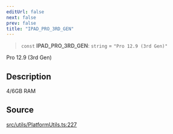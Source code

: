 ```yaml
---
editUrl: false
next: false
prev: false
title: "IPAD_PRO_3RD_GEN"
---
```


> `const` **IPAD\_PRO\_3RD\_GEN**: `string` = `"Pro 12.9 (3rd Gen)"`

Pro 12.9 (3rd Gen)

## Description

4/6GB RAM

## Source

[src/utils/PlatformUtils.ts:227](https://github.com/relishinc/dill-pixel/blob/10f512f7f577ca5e74162827f11215b28df5ca97/src/utils/PlatformUtils.ts#L227)
